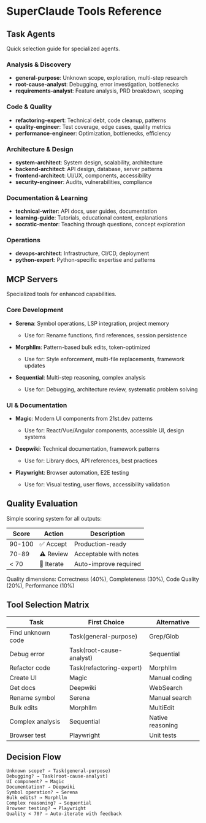 # SuperClaude Tools Reference

## Task Agents
Quick selection guide for specialized agents.

### Analysis & Discovery
- **general-purpose**: Unknown scope, exploration, multi-step research
- **root-cause-analyst**: Debugging, error investigation, bottlenecks
- **requirements-analyst**: Feature analysis, PRD breakdown, scoping

### Code & Quality
- **refactoring-expert**: Technical debt, code cleanup, patterns
- **quality-engineer**: Test coverage, edge cases, quality metrics
- **performance-engineer**: Optimization, bottlenecks, efficiency

### Architecture & Design
- **system-architect**: System design, scalability, architecture
- **backend-architect**: API design, database, server patterns
- **frontend-architect**: UI/UX, components, accessibility
- **security-engineer**: Audits, vulnerabilities, compliance

### Documentation & Learning
- **technical-writer**: API docs, user guides, documentation
- **learning-guide**: Tutorials, educational content, explanations
- **socratic-mentor**: Teaching through questions, concept exploration

### Operations
- **devops-architect**: Infrastructure, CI/CD, deployment
- **python-expert**: Python-specific expertise and patterns

## MCP Servers
Specialized tools for enhanced capabilities.

### Core Development
- **Serena**: Symbol operations, LSP integration, project memory
  - Use for: Rename functions, find references, session persistence
  
- **Morphllm**: Pattern-based bulk edits, token-optimized
  - Use for: Style enforcement, multi-file replacements, framework updates

- **Sequential**: Multi-step reasoning, complex analysis
  - Use for: Debugging, architecture review, systematic problem solving

### UI & Documentation  
- **Magic**: Modern UI components from 21st.dev patterns
  - Use for: React/Vue/Angular components, accessible UI, design systems

- **Deepwiki**: Technical documentation, framework patterns
  - Use for: Library docs, API references, best practices

- **Playwright**: Browser automation, E2E testing
  - Use for: Visual testing, user flows, accessibility validation

## Quality Evaluation
Simple scoring system for all outputs:

| Score | Action | Description |
|-------|--------|-------------|
| 90-100 | ✅ Accept | Production-ready |
| 70-89 | ⚠️ Review | Acceptable with notes |
| < 70 | 🔄 Iterate | Auto-improve required |

Quality dimensions: Correctness (40%), Completeness (30%), Code Quality (20%), Performance (10%)

## Tool Selection Matrix

| Task | First Choice | Alternative |
|------|-------------|-------------|
| Find unknown code | Task(general-purpose) | Grep/Glob |
| Debug error | Task(root-cause-analyst) | Sequential |
| Refactor code | Task(refactoring-expert) | Morphllm |
| Create UI | Magic | Manual coding |
| Get docs | Deepwiki | WebSearch |
| Rename symbol | Serena | Manual search |
| Bulk edits | Morphllm | MultiEdit |
| Complex analysis | Sequential | Native reasoning |
| Browser test | Playwright | Unit tests |

## Decision Flow
```
Unknown scope? → Task(general-purpose)
Debugging? → Task(root-cause-analyst)
UI component? → Magic
Documentation? → Deepwiki
Symbol operation? → Serena
Bulk edits? → Morphllm
Complex reasoning? → Sequential
Browser testing? → Playwright
Quality < 70? → Auto-iterate with feedback
```